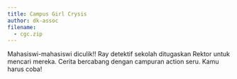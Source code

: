 ```yaml
---
title: Campus Girl Crysis
author: dk-assoc
filename:
  - cgc.zip
---
```

Mahasiswi-mahasiswi diculik!! Ray detektif sekolah ditugaskan Rektor untuk mencari mereka. Cerita bercabang dengan campuran action seru. Kamu harus coba!
